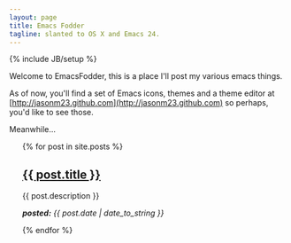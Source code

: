 ```yaml
---
layout: page
title: Emacs Fodder
tagline: slanted to OS X and Emacs 24.
---
```

{% include JB/setup %}

Welcome to EmacsFodder, this is a place I'll post my various emacs
things.

As of now, you'll find a set of Emacs icons, themes and a theme editor
at [http://jasonm23.github.com](http://jasonm23.github.com) so
perhaps, you'd like to see those.

Meanwhile...

<ul class="posts">
  {% for post in site.posts %}
    <h2> <a href="{{ BASE_PATH }}{{ post.url }}">{{ post.title }}</a> </h2>
    <p> {{ post.description }} </p>
    <p> <em><strong>posted:</strong> <span>{{ post.date | date_to_string }}</span></em> </p>
  {% endfor %}
</ul>


